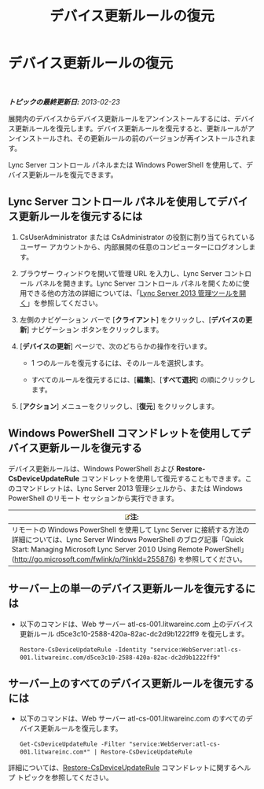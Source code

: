 ﻿---
title: デバイス更新ルールの復元
TOCTitle: デバイス更新ルールの復元
ms:assetid: ac490baf-c7a0-48d9-8fd0-ba5729489341
ms:mtpsurl: https://technet.microsoft.com/ja-jp/library/JJ994061(v=OCS.15)
ms:contentKeyID: 52056676
ms.date: 05/19/2016
mtps_version: v=OCS.15
ms.translationtype: HT
---

# デバイス更新ルールの復元

 

_**トピックの最終更新日:** 2013-02-23_

展開内のデバイスからデバイス更新ルールをアンインストールするには、デバイス更新ルールを復元します。デバイス更新ルールを復元すると、更新ルールがアンインストールされ、その更新ルールの前のバージョンが再インストールされます。

Lync Server コントロール パネルまたは Windows PowerShell を使用して、デバイス更新ルールを復元できます。

## Lync Server コントロール パネルを使用してデバイス更新ルールを復元するには

1.  CsUserAdministrator または CsAdministrator の役割に割り当てられているユーザー アカウントから、内部展開の任意のコンピューターにログオンします。

2.  ブラウザー ウィンドウを開いて管理 URL を入力し、Lync Server コントロール パネルを開きます。Lync Server コントロール パネルを開くために使用できる他の方法の詳細については、「[Lync Server 2013 管理ツールを開く](lync-server-2013-open-lync-server-administrative-tools.md)」を参照してください。

3.  左側のナビゲーション バーで \[**クライアント**\] をクリックし、\[**デバイスの更新**\] ナビゲーション ボタンをクリックします。

4.  \[**デバイスの更新**\] ページで、次のどちらかの操作を行います。
    
      - 1 つのルールを復元するには、そのルールを選択します。
    
      - すべてのルールを復元するには、\[**編集**\]、\[**すべて選択**\] の順にクリックします。

5.  \[**アクション**\] メニューをクリックし、\[**復元**\] をクリックします。

## Windows PowerShell コマンドレットを使用してデバイス更新ルールを復元する

デバイス更新ルールは、Windows PowerShell および **Restore-CsDeviceUpdateRule** コマンドレットを使用して復元することもできます。このコマンドレットは、Lync Server 2013 管理シェルから、または Windows PowerShell のリモート セッションから実行できます。

<table>
<thead>
<tr class="header">
<th><img src="images/Gg412781.note(OCS.15).gif" title="note" alt="note" />注:</th>
</tr>
</thead>
<tbody>
<tr class="odd">
<td>リモートの Windows PowerShell を使用して Lync Server に接続する方法の詳細については、Lync Server Windows PowerShell のブログ記事「Quick Start: Managing Microsoft Lync Server 2010 Using Remote PowerShell」 (<a href="http://go.microsoft.com/fwlink/p/?linkid=255876">http://go.microsoft.com/fwlink/p/?linkId=255876</a>) を参照してください。</td>
</tr>
</tbody>
</table>


## サーバー上の単一のデバイス更新ルールを復元するには

  - 以下のコマンドは、Web サーバー atl-cs-001.litwareinc.com 上のデバイス更新ルール d5ce3c10-2588-420a-82ac-dc2d9b1222ff9 を復元します。
    
        Restore-CsDeviceUpdateRule -Identity "service:WebServer:atl-cs-001.litwareinc.com/d5ce3c10-2588-420a-82ac-dc2d9b1222ff9"

## サーバー上のすべてのデバイス更新ルールを復元するには

  - 以下のコマンドは、Web サーバー atl-cs-001.litwareinc.com のすべてのデバイス更新ルールを復元します。
    
        Get-CsDeviceUpdateRule -Filter "service:WebServer:atl-cs-001.litwareinc.com*" | Restore-CsDeviceUpdateRule

詳細については、[Restore-CsDeviceUpdateRule](https://docs.microsoft.com/en-us/powershell/module/skype/Restore-CsDeviceUpdateRule) コマンドレットに関するヘルプ トピックを参照してください。

